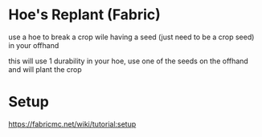# Hoe's Replant (Fabric)

use a hoe to break a crop wile having a seed (just need to be a crop seed) in your offhand

this will use 1 durability in your hoe, use one of the seeds on the offhand and will plant the crop

# Setup

https://fabricmc.net/wiki/tutorial:setup
